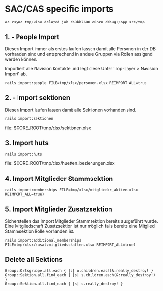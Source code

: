 # SAC/CAS specific imports

```
oc rsync tmp/xlsx delayed-job-db8bb7688-c6nrn-debug:/app-src/tmp
```

## 1. - People Import

Diesen Import immer als erstes laufen lassen damit alle Personen in der DB vorhanden sind und entsprechend in andere Gruppen via Rollen assigend werden können.

Importiert alle Navision Kontakte und legt diese Unter 'Top-Layer > Navision Import' ab.

`rails import:people FILE=tmp/xlsx/personen.xlsx REIMPORT_ALL=true`

## 2. - Import sektionen

Diesen Import laufen lassen damit alle Sektionen vorhanden sind.

`rails import:sektionen`

file: $CORE_ROOT/tmp/xlsx/sektionen.xlsx

## 3. Import huts

`rails import:huts`

file: $CORE_ROOT/tmp/xlsx/huetten_beziehungen.xlsx

## 4. Import Mitglieder Stammsektion

`rails import:memberships FILE=tmp/xlsx/mitglieder_aktive.xlsx REIMPORT_ALL=true)`

## 5. Import Mitglieder Zusatzsektion

Sicherstellen das Import Mitglieder Stammsektion bereits ausgeführt wurde. Eine Mitgliedschaft Zusatzsektion ist nur möglich falls bereits eine Mitglied Stammsektion Rolle vorhanden ist.

`rails import:additional_memberships FILE=tmp/xlsx/zusatzmitgliedschaften.xlsx REIMPORT_ALL=true)`

## Delete all Sektions

```
Group::Ortsgruppe.all.each { |o| o.children.each(&:really_destroy! }
Group::Sektion.all.find_each { |s| s.children.each(&:really_destroy!) }
Group::Sektion.all.find_each { |s| s.really_destroy! }
```
